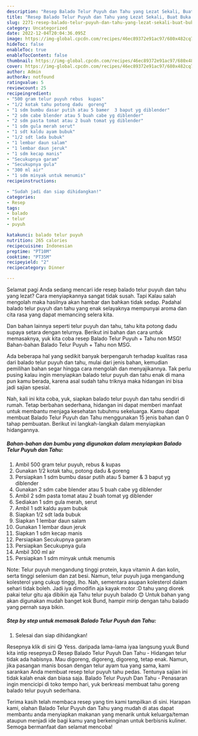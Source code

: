 ```yaml
---
description: "Resep Balado Telur Puyuh dan Tahu yang Lezat Sekali, Buat Buka Puasa Lezat"
title: "Resep Balado Telur Puyuh dan Tahu yang Lezat Sekali, Buat Buka Puasa Lezat"
slug: 2271-resep-balado-telur-puyuh-dan-tahu-yang-lezat-sekali-buat-buka-puasa-lezat
category: Uncategorized
date: 2022-12-04T20:04:36.095Z
image: https://img-global.cpcdn.com/recipes/46ec89372e91ac97/680x482cq70/balado-telur-puyuh-dan-tahu-foto-resep-utama.jpg
hideToc: false
enableToc: true
enableTocContent: false
thumbnail: https://img-global.cpcdn.com/recipes/46ec89372e91ac97/680x482cq70/balado-telur-puyuh-dan-tahu-foto-resep-utama.jpg
cover: https://img-global.cpcdn.com/recipes/46ec89372e91ac97/680x482cq70/balado-telur-puyuh-dan-tahu-foto-resep-utama.jpg
author: Admin
authorAv: notfound
ratingvalue: 5
reviewcount: 25
recipeingredient:
- "500 gram telur puyuh rebus  kupas"
- "1/2 kotak tahu potong dadu  goreng"
- "1 sdm bumbu dasar putih atau 5 bamer  3 baput yg diblender"
- "2 sdm cabe blender atau 5 buah cabe yg diblender"
- "2 sdm pasta tomat atau 2 buah tomat yg diblender"
- "1 sdm gula merah serut"
- "1 sdt kaldu ayam bubuk"
- "1/2 sdt lada bubuk"
- "1 lembar daun salam"
- "1 lembar daun jeruk"
- "1 sdm kecap manis"
- "Secukupnya garam"
- "Secukupnya gula"
- "300 ml air"
- "1 sdm minyak untuk menumis"
recipeinstructions:

- "Sudah jadi dan siap dihidangkan!"
categories:
- Resep
tags:
- balado
- telur
- puyuh

katakunci: balado telur puyuh 
nutrition: 265 calories
recipecuisine: Indonesian
preptime: "PT10M"
cooktime: "PT35M"
recipeyield: "2"
recipecategory: Dinner

---
```



Selamat pagi Anda sedang mencari ide resep balado telur puyuh dan tahu yang lezat? Cara menyiapkannya sangat tidak susah. Tapi Kalau salah mengolah maka hasilnya akan hambar dan bahkan tidak sedap. Padahal balado telur puyuh dan tahu yang enak selayaknya mempunyai aroma dan cita rasa yang dapat memancing selera kita.


Dan bahan lainnya seperti telur puyuh dan tahu, tahu kita potong dadu supaya setara dengan telurnya. Berikut ini bahan dan cara untuk memasaknya, yuk kita coba resep Balado Telur Puyuh + Tahu non MSG! Bahan-bahan Balado Telur Puyuh + Tahu non MSG.

Ada beberapa hal yang sedikit banyak berpengaruh terhadap kualitas rasa dari balado telur puyuh dan tahu, mulai dari jenis bahan, kemudian pemilihan bahan segar hingga cara mengolah dan menyajikannya. Tak perlu pusing kalau ingin menyiapkan balado telur puyuh dan tahu enak di mana pun kamu berada, karena asal sudah tahu triknya maka hidangan ini bisa jadi sajian spesial.


Nah, kali ini kita coba, yuk, siapkan balado telur puyuh dan tahu sendiri di rumah. Tetap berbahan sederhana, hidangan ini dapat memberi manfaat untuk membantu menjaga kesehatan tubuhmu sekeluarga. Kamu dapat membuat Balado Telur Puyuh dan Tahu menggunakan 15 jenis bahan dan 0 tahap pembuatan. Berikut ini langkah-langkah dalam menyiapkan hidangannya.

<!--inarticleads1-->

##### Bahan-bahan dan bumbu yang digunakan dalam menyiapkan Balado Telur Puyuh dan Tahu:

1. Ambil 500 gram telur puyuh, rebus &amp; kupas
1. Gunakan 1/2 kotak tahu, potong dadu &amp; goreng
1. Persiapkan 1 sdm bumbu dasar putih atau 5 bamer &amp; 3 baput yg diblender
1. Gunakan 2 sdm cabe blender atau 5 buah cabe yg diblender
1. Ambil 2 sdm pasta tomat atau 2 buah tomat yg diblender
1. Sediakan 1 sdm gula merah, serut
1. Ambil 1 sdt kaldu ayam bubuk
1. Siapkan 1/2 sdt lada bubuk
1. Siapkan 1 lembar daun salam
1. Gunakan 1 lembar daun jeruk
1. Siapkan 1 sdm kecap manis
1. Persiapkan Secukupnya garam
1. Persiapkan Secukupnya gula
1. Ambil 300 ml air
1. Persiapkan 1 sdm minyak untuk menumis


Note: Telur puyuh mengandung tinggi protein, kaya vitamin A dan kolin, serta tinggi selenium dan zat besi. Namun, telur puyuh juga mengandung kolesterol yang cukup tinggi, lho. Nah, sementara asupan kolesterol dalam sehari tidak boleh. Jadi iya dimodifin aja kayak motor :D tahu yang diorek pakai telur gitu aja dibikin aja Tahu telur puyuh balado 😊 Untuk bahan yang akan digunakan mudah banget kok Bund, hampir mirip dengan tahu balado yang pernah saya bikin. 

<!--inarticleads2-->

##### Step by step untuk memasak Balado Telur Puyuh dan Tahu:


1. Selesai dan siap dihidangkan!

Resepnya klik di sini 😋 Yess. daripada lama-lama iyaa langsung yuuk Bund kita intip resepnya:D Resep Balado Telur Puyuh Dan Tahu - Hidangan telur tidak ada habisnya. Mau digoreng, digoreng, digoreng, tetap enak. Namun, jika pasangan manis bosan dengan telur ayam tua yang sama, kami sarankan Anda membuat resep telur puyuh tahu pedas. Tentunya sajian ini tidak kalah enak dan biasa saja. Balado Telur Puyuh Dan Tahu - Penasaran ingin mencicipi di toko tempo hari, yuk berkreasi membuat tahu goreng balado telur puyuh sederhana. 

Terima kasih telah membaca resep yang tim kami tampilkan di sini. Harapan kami, olahan Balado Telur Puyuh dan Tahu yang mudah di atas dapat membantu anda menyiapkan makanan yang menarik untuk keluarga/teman ataupun menjadi ide bagi kamu yang berkeinginan untuk berbisnis kuliner. Semoga bermanfaat dan selamat mencoba!
